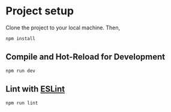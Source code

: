 # Project setup
Clone the project to your local machine. Then,

```npm install```

## Compile and Hot-Reload for Development
```npm run dev```

## Lint with [ESLint](https://eslint.org/)
```npm run lint```



